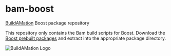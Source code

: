 # bam-boost
[BuildAMation](https://github.com/markfinal/BuildAMation) Boost package repository

This repository only contains the Bam build scripts for Boost. Download the [Boost prebuilt packages](http://www.boost.org/users/download/) and extract into the appropriate package directory.

![BuildAMation Logo](http://buildamation.com/BAM.png)
